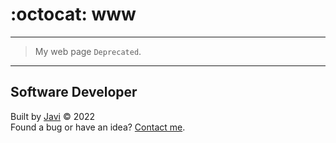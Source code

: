 # :octocat: www
---
> My web page `Deprecated`.
---
## Software Developer
Built by [Javi](https://javierandres.dev) :copyright: 2022  
Found a bug or have an idea? [Contact me](https://javierandres.dev).
